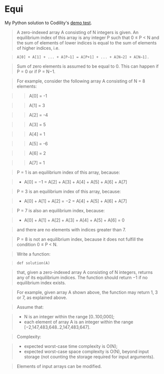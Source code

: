 # Equi
My Python solution to Codility's [demo test](https://codility.com/demo/take-sample-test/).

>A zero-indexed array A consisting of N integers is given. An equilibrium index of this array is any integer P such that 0 ≤ P < N and the sum of elements of lower indices is equal to the sum of elements of higher indices, i.e.

>```A[0] + A[1] + ... + A[P−1] = A[P+1] + ... + A[N−2] + A[N−1].```

>Sum of zero elements is assumed to be equal to 0. This can happen if P = 0 or if P = N−1.

>For example, consider the following array A consisting of N = 8 elements:

>>A[0] = -1

>>A[1] =  3

>>A[2] = -4

>>A[3] =  5

>>A[4] =  1

>>A[5] = -6

>>A[6] =  2

>>A[7] =  1

>P = 1 is an equilibrium index of this array, because:

>* A[0] = −1 = A[2] + A[3] + A[4] + A[5] + A[6] + A[7]

>P = 3 is an equilibrium index of this array, because:

>* A[0] + A[1] + A[2] = −2 = A[4] + A[5] + A[6] + A[7]

>P = 7 is also an equilibrium index, because:

>* A[0] + A[1] + A[2] + A[3] + A[4] + A[5] + A[6] = 0

>and there are no elements with indices greater than 7.

>P = 8 is not an equilibrium index, because it does not fulfill the condition 0 ≤ P < N.

>Write a function:

>```def solution(A)```

>that, given a zero-indexed array A consisting of N integers, returns any of its equilibrium indices. The function should return −1 if no equilibrium index exists.

>For example, given array A shown above, the function may return 1, 3 or 7, as explained above.

>Assume that:

>* N is an integer within the range [0..100,000];
>* each element of array A is an integer within the range [−2,147,483,648..2,147,483,647].

>Complexity:

>* expected worst-case time complexity is O(N);
>* expected worst-case space complexity is O(N), beyond input storage (not counting the storage required for input arguments).

>Elements of input arrays can be modified.
